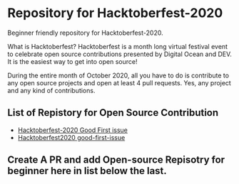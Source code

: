 # Repository for Hacktoberfest-2020
Beginner friendly repository for Hacktoberfest-2020.

What is Hacktoberfest?
Hacktoberfest is a month long virtual festival event to celebrate open source contributions presented by Digital Ocean and DEV. It is the easiest way to get into open source!

During the entire month of October 2020, all you have to do is contribute to any open source projects and open at least 4 pull requests. Yes, any project and any kind of contributions.

## List of Repistory for Open Source Contribution

- [Hacktoberfest-2020 Good First issue](https://github.com/Py-Contributors/Hacktoberfest-2020)
- [Hacktoberfest2020 good-first-issue](https://github.com/aryangulati/Hacktoberfest2020)

## Create A PR and add Open-source Repisotry for beginner here in list below the last.
